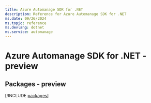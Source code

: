 ```yaml
---
title: Azure Automanage SDK for .NET
description: Reference for Azure Automanage SDK for .NET
ms.date: 09/26/2024
ms.topic: reference
ms.devlang: dotnet
ms.service: automanage
---
```

# Azure Automanage SDK for .NET - preview
## Packages - preview
[!INCLUDE [packages](automanage-index.md)]